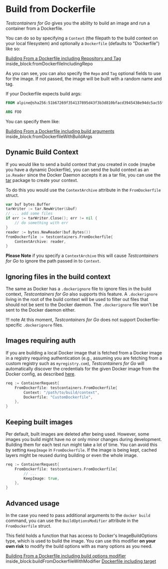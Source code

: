 # Build from Dockerfile

_Testcontainers for Go_ gives you the ability to build an image and run a container
from a Dockerfile.

You can do so by specifying a `Context` (the filepath to the build context on
your local filesystem) and optionally a `Dockerfile` (defaults to "Dockerfile")
like so:

<!--codeinclude-->
[Building From a Dockerfile including Repository and Tag](../../from_dockerfile_test.go) inside_block:fromDockerfileIncludingRepo
<!--/codeinclude-->

As you can see, you can also specify the `Repo` and `Tag` optional fields to use for the image. If not passed, the
image will be built with a random name and tag.

If your Dockerfile expects build args: 

```Dockerfile
FROM alpine@sha256:51b67269f354137895d43f3b3d810bfacd3945438e94dc5ac55fdac340352f48

ARG FOO

```
You can specify them like:

<!--codeinclude-->
[Building From a Dockerfile including build arguments](../../docker_test.go) inside_block:fromDockerfileWithBuildArgs
<!--/codeinclude-->

## Dynamic Build Context

If you would like to send a build context that you created in code (maybe you have a dynamic Dockerfile), you can
send the build context as an `io.Reader` since the Docker Daemon accepts it as a tar file, you can use the [tar](https://golang.org/pkg/archive/tar/) package to create your context.

To do this you would use the `ContextArchive` attribute in the `FromDockerfile` struct.

```go
var buf bytes.Buffer
tarWriter := tar.NewWriter(&buf)
// ... add some files
if err := tarWriter.Close(); err != nil {
	// do something with err
}
reader := bytes.NewReader(buf.Bytes())
fromDockerfile := testcontainers.FromDockerfile{
	ContextArchive: reader,
}
```

**Please Note** if you specify a `ContextArchive` this will cause _Testcontainers for Go_ to ignore the path passed
in to `Context`.

## Ignoring files in the build context

The same as Docker has a `.dockerignore` file to ignore files in the build context, _Testcontainers for Go_ also supports this feature.
A `.dockerignore` living in the root of the build context will be used to filter out files that should not be sent to the Docker daemon.
The `.dockerignore` file won't be sent to the Docker daemon either.

!!! note
    At this moment, _Testcontainers for Go_ does not support Dockerfile-specific `.dockerignore` files.

## Images requiring auth

If you are building a local Docker image that is fetched from a Docker image in a registry requiring authentication
(e.g., assuming you are fetching from a custom registry such as `myregistry.com`), _Testcontainers for Go_ will automatically
discover the credentials for the given Docker image from the Docker config, as described [here](./docker_auth.md).

```go
req := ContainerRequest{
    FromDockerfile: testcontainers.FromDockerfile{
        Context: "/path/to/build/context",
        Dockerfile: "CustomDockerfile",
	},
}
```

## Keeping built images

Per default, built images are deleted after being used.
However, some images you build might have no or only minor changes during development.
Building them for each test run might take a lot of time.
You can avoid this by setting `KeepImage` in `FromDockerfile`.
If the image is being kept, cached layers might be reused during building or even the whole image.

```go
req := ContainerRequest{
    FromDockerfile: testcontainers.FromDockerfile{
        // ...
		KeepImage: true,
	},
}
```

## Advanced usage

In the case you need to pass additional arguments to the `docker build` command, you can use the `BuildOptionsModifier` attribute in the `FromDockerfile` struct.

This field holds a function that has access to Docker's ImageBuildOptions type, which is used to build the image. You can use this modifier **on your own risk** to modify the build options with as many options as you need.

<!--codeinclude-->
[Building From a Dockerfile including build options modifier](../../from_dockerfile_test.go) inside_block:buildFromDockerfileWithModifier
[Dockerfile including target](../../testdata/target.Dockerfile)
<!--/codeinclude-->
